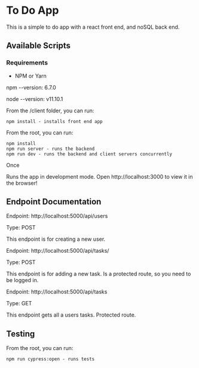 # To Do App 
This is a simple to do app with a react front end, and noSQL back end.

## Available Scripts


### Requirements
- NPM or Yarn

npm --version: 6.7.0

node --version: v11.10.1

From the /client folder, you can run:
```
npm install - installs front end app
```

From the root, you can run:
```
npm install
npm run server - runs the backend
npm run dev - runs the backend and client servers concurrently
```
Once

Runs the app in development mode. Open http://localhost:3000 to view it in the browser!

## Endpoint Documentation

Endpoint: http://localhost:5000/api/users

Type: POST

This endpoint is for creating a new user. 

Endpoint: http://localhost:5000/api/tasks/

Type: POST

This endpoint is for adding a new task. Is a protected route, so you need to be logged in.

Endpoint: http://localhost:5000/api/tasks

Type: GET

This endpoint gets all a users tasks. Protected route.

## Testing

From the root, you can run:
```
npm run cypress:open - runs tests
```

